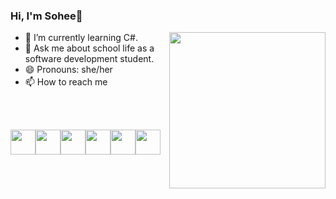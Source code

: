 ### Hi, I'm Sohee👋

<img align="right" src="https://media.giphy.com/media/bcKmIWkUMCjVm/giphy.gif" width="250">
                                                                         
- 🌱 I’m currently learning C#.
- 💬 Ask me about school life as a software development student.
- 😄 Pronouns: she/her
- 📫 How to reach me
<a href="https://www.linkedin.com/in/sohee-ryu/"><img height="17" src="https://cdn2.iconfinder.com/data/icons/social-icon-3/512/social_style_3_in-306.png"/>
</a>    

<br><br>

<img height=40 src="https://cdn.jsdelivr.net/gh/devicons/devicon/icons/python/python-original.svg"/><img height=40 src="https://cdn.jsdelivr.net/gh/devicons/devicon/icons/csharp/csharp-plain.svg" /><img height=40 src="https://cdn.jsdelivr.net/gh/devicons/devicon/icons/javascript/javascript-plain.svg" /><img height=40 src="https://cdn.jsdelivr.net/gh/devicons/devicon/icons/html5/html5-plain-wordmark.svg" /><img height=40 src="https://cdn.jsdelivr.net/gh/devicons/devicon/icons/css3/css3-plain-wordmark.svg" /><img height=40
src="https://cdn.jsdelivr.net/gh/devicons/devicon/icons/bootstrap/bootstrap-original-wordmark.svg" />

                                                                                                    



